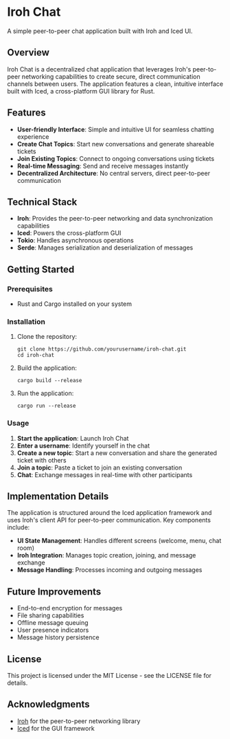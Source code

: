 # Iroh Chat

A simple peer-to-peer chat application built with Iroh and Iced UI.

## Overview

Iroh Chat is a decentralized chat application that leverages Iroh's peer-to-peer networking capabilities to create secure, direct communication channels between users. The application features a clean, intuitive interface built with Iced, a cross-platform GUI library for Rust.

## Features

- **User-friendly Interface**: Simple and intuitive UI for seamless chatting experience
- **Create Chat Topics**: Start new conversations and generate shareable tickets
- **Join Existing Topics**: Connect to ongoing conversations using tickets
- **Real-time Messaging**: Send and receive messages instantly
- **Decentralized Architecture**: No central servers, direct peer-to-peer communication

## Technical Stack

- **Iroh**: Provides the peer-to-peer networking and data synchronization capabilities
- **Iced**: Powers the cross-platform GUI
- **Tokio**: Handles asynchronous operations
- **Serde**: Manages serialization and deserialization of messages

## Getting Started

### Prerequisites

- Rust and Cargo installed on your system

### Installation

1. Clone the repository:
   ```
   git clone https://github.com/yourusername/iroh-chat.git
   cd iroh-chat
   ```

2. Build the application:
   ```
   cargo build --release
   ```

3. Run the application:
   ```
   cargo run --release
   ```

### Usage

1. **Start the application**: Launch Iroh Chat
2. **Enter a username**: Identify yourself in the chat
3. **Create a new topic**: Start a new conversation and share the generated ticket with others
4. **Join a topic**: Paste a ticket to join an existing conversation
5. **Chat**: Exchange messages in real-time with other participants

## Implementation Details

The application is structured around the Iced application framework and uses Iroh's client API for peer-to-peer communication. Key components include:

- **UI State Management**: Handles different screens (welcome, menu, chat room)
- **Iroh Integration**: Manages topic creation, joining, and message exchange
- **Message Handling**: Processes incoming and outgoing messages

## Future Improvements

- End-to-end encryption for messages
- File sharing capabilities
- Offline message queuing
- User presence indicators
- Message history persistence

## License

This project is licensed under the MIT License - see the LICENSE file for details.

## Acknowledgments

- [Iroh](https://iroh.computer/) for the peer-to-peer networking library
- [Iced](https://github.com/iced-rs/iced) for the GUI framework 